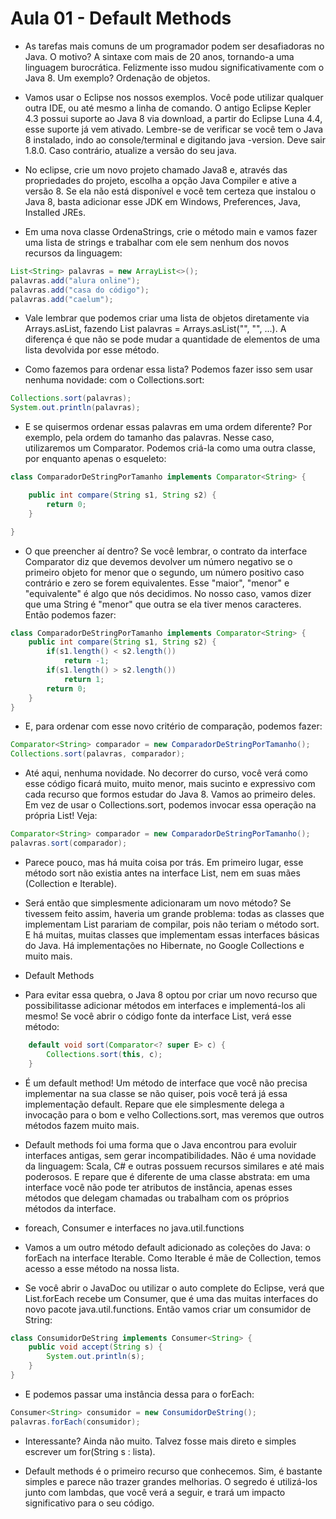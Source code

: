 <h1>Aula 01 - Default Methods</h1>

- As tarefas mais comuns de um programador podem ser desafiadoras no Java. O motivo? A sintaxe com mais de 20 anos, tornando-a uma linguagem burocrática. Felizmente isso mudou significativamente com o Java 8. Um exemplo? Ordenação de objetos.

- Vamos usar o Eclipse nos nossos exemplos. Você pode utilizar qualquer outra IDE, ou até mesmo a linha de comando. O antigo Eclipse Kepler 4.3 possui suporte ao Java 8 via download, a partir do Eclipse Luna 4.4, esse suporte já vem ativado. Lembre-se de verificar se você tem o Java 8 instalado, indo ao console/terminal e digitando java -version. Deve sair 1.8.0. Caso contrário, atualize a versão do seu java.

- No eclipse, crie um novo projeto chamado Java8 e, através das propriedades do projeto, escolha a opção Java Compiler e ative a versão 8. Se ela não está disponível e você tem certeza que instalou o Java 8, basta adicionar esse JDK em Windows, Preferences, Java, Installed JREs.

- Em uma nova classe OrdenaStrings, crie o método main e vamos fazer uma lista de strings e trabalhar com ele sem nenhum dos novos recursos da linguagem:

```java
List<String> palavras = new ArrayList<>();
palavras.add("alura online");
palavras.add("casa do código");
palavras.add("caelum");
```

- Vale lembrar que podemos criar uma lista de objetos diretamente via Arrays.asList, fazendo List<String> palavras = Arrays.asList("", "", ...). A diferença é que não se pode mudar a quantidade de elementos de uma lista devolvida por esse método.

- Como fazemos para ordenar essa lista? Podemos fazer isso sem usar nenhuma novidade: com o Collections.sort:

```java
Collections.sort(palavras);
System.out.println(palavras);
```

- E se quisermos ordenar essas palavras em uma ordem diferente? Por exemplo, pela ordem do tamanho das palavras. Nesse caso, utilizaremos um Comparator. Podemos criá-la como uma outra classe, por enquanto apenas o esqueleto:

```java
class ComparadorDeStringPorTamanho implements Comparator<String> {

    public int compare(String s1, String s2) {
        return 0;
    }

}
```

- O que preencher aí dentro? Se você lembrar, o contrato da interface Comparator diz que devemos devolver um número negativo se o primeiro objeto for menor que o segundo, um número positivo caso contrário e zero se forem equivalentes. Esse "maior", "menor" e "equivalente" é algo que nós decidimos. No nosso caso, vamos dizer que uma String é "menor" que outra se ela tiver menos caracteres. Então podemos fazer:

```java
class ComparadorDeStringPorTamanho implements Comparator<String> {
    public int compare(String s1, String s2) {
        if(s1.length() < s2.length())
            return -1;
        if(s1.length() > s2.length())
            return 1;
        return 0;
    }
}
```

- E, para ordenar com esse novo critério de comparação, podemos fazer:

```java
Comparator<String> comparador = new ComparadorDeStringPorTamanho();
Collections.sort(palavras, comparador);
```

- Até aqui, nenhuma novidade. No decorrer do curso, você verá como esse código ficará muito, muito menor, mais sucinto e expressivo com cada recurso que formos estudar do Java 8. Vamos ao primeiro deles. Em vez de usar o Collections.sort, podemos invocar essa operação na própria List! Veja:

```java
Comparator<String> comparador = new ComparadorDeStringPorTamanho();
palavras.sort(comparador);
```

- Parece pouco, mas há muita coisa por trás. Em primeiro lugar, esse método sort não existia antes na interface List, nem em suas mães (Collection e Iterable).

- Será então que simplesmente adicionaram um novo método? Se tivessem feito assim, haveria um grande problema: todas as classes que implementam List parariam de compilar, pois não teriam o método sort. E há muitas, muitas classes que implementam essas interfaces básicas do Java. Há implementações no Hibernate, no Google Collections e muito mais.

- Default Methods
- Para evitar essa quebra, o Java 8 optou por criar um novo recurso que possibilitasse adicionar métodos em interfaces e implementá-los ali mesmo! Se você abrir o código fonte da interface List, verá esse método:

```java
    default void sort(Comparator<? super E> c) {
        Collections.sort(this, c);
    }
```

- É um default method! Um método de interface que você não precisa implementar na sua classe se não quiser, pois você terá já essa implementação default. Repare que ele simplesmente delega a invocação para o bom e velho Collections.sort, mas veremos que outros métodos fazem muito mais.

- Default methods foi uma forma que o Java encontrou para evoluir interfaces antigas, sem gerar incompatibilidades. Não é uma novidade da linguagem: Scala, C# e outras possuem recursos similares e até mais poderosos. E repare que é diferente de uma classe abstrata: em uma interface você não pode ter atributos de instância, apenas esses métodos que delegam chamadas ou trabalham com os próprios métodos da interface.

- foreach, Consumer e interfaces no java.util.functions
- Vamos a um outro método default adicionado as coleções do Java: o forEach na interface Iterable. Como Iterable é mãe de Collection, temos acesso a esse método na nossa lista.

- Se você abrir o JavaDoc ou utilizar o auto complete do Eclipse, verá que List.forEach recebe um Consumer, que é uma das muitas interfaces do novo pacote java.util.functions. Então vamos criar um consumidor de String:

```java
class ConsumidorDeString implements Consumer<String> {
    public void accept(String s) {
        System.out.println(s);
    }
}
```

- E podemos passar uma instância dessa para o forEach:

```java
Consumer<String> consumidor = new ConsumidorDeString();
palavras.forEach(consumidor);
```

- Interessante? Ainda não muito. Talvez fosse mais direto e simples escrever um for(String s : lista).

- Default methods é o primeiro recurso que conhecemos. Sim, é bastante simples e parece não trazer grandes melhorias. O segredo é utilizá-los junto com lambdas, que você verá a seguir, e trará um impacto significativo para o seu código.
